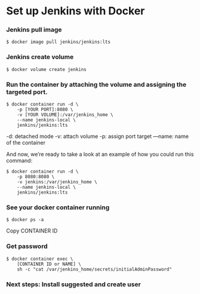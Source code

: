 # Set up Jenkins with Docker

### Jenkins pull image
```
$ docker image pull jenkins/jenkins:lts
```

### Jenkins create volume
```
$ docker volume create jenkins
```

### Run the container by attaching the volume and assigning the targeted port. 
```
$ docker container run -d \
    -p [YOUR PORT]:8080 \
    -v [YOUR VOLUME]:/var/jenkins_home \
    --name jenkins-local \
    jenkins/jenkins:lts
```

-d: detached mode
-v: attach volume
-p: assign port target
—name: name of the container


And now, we’re ready to take a look at an example of how you could run this command:
```
$ docker container run -d \
    -p 8080:8080 \
    -v jenkins:/var/jenkins_home \
    --name jenkins-local \
    jenkins/jenkins:lts
```

### See your docker container running
```
$ docker ps -a
```
Copy CONTAINER ID

### Get password
```
$ docker container exec \
    [CONTAINER ID or NAME] \
    sh -c "cat /var/jenkins_home/secrets/initialAdminPassword"
```

### Next steps: Install suggested and create user




